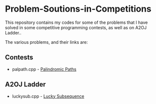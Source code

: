 # Problem-Soutions-in-Competitions
This repository contains my codes for some of the problems that I have solved in some competitive programming contests, as well as on A2OJ Ladder..

The various problems, and their links are:
## Contests

* palpath.cpp - [Palindromic Paths](https://www.codechef.com/problems/PALPATH)

## A2OJ Ladder
* luckysub.cpp - [Lucky Subsequence](http://codeforces.com/problemset/problem/145/C)
